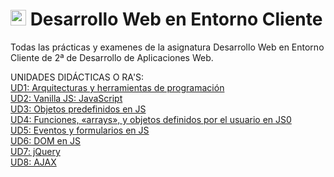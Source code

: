 # <img src="https://github.com/JaviEpi/portfolio_Antiguo/blob/master/img/logo/fav.png" width="25px" height="25px"/> Desarrollo Web en Entorno Cliente

Todas las prácticas y examenes de la asignatura Desarrollo Web en Entorno Cliente de 2ª de Desarrollo de Aplicaciones Web.

UNIDADES DIDÁCTICAS O RA'S: <br/>
[UD1: Arquitecturas y herramientas de programación](https://github.com/JaviEpi/DWEC/tree/main/UD1-ARQUITECTURAS)<br/>
[UD2: Vanilla JS: JavaScript](https://github.com/JaviEpi/DWEC/tree/main/UD2-VANILLA-JS)<br/>
[UD3: Objetos predefinidos en JS]()<br/>
[UD4: Funciones, «arrays», y objetos definidos por el usuario en JS0]()<br/>
[UD5: Eventos y formularios en JS]()<br/>
[UD6: DOM en JS]()<br/>
[UD7: jQuery]()<br/>
[UD8: AJAX]()<br/>


